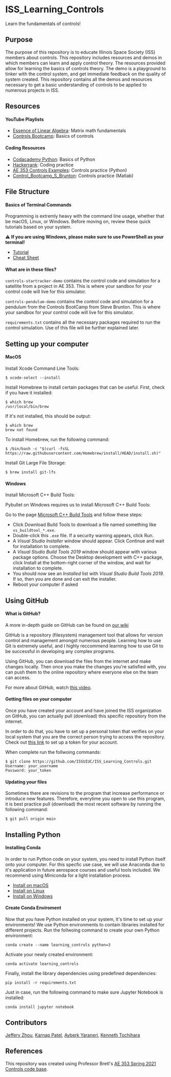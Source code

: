 # ISS_Learning_Controls
Learn the fundamentals of controls!

## Purpose

The purpose of this repository is to educate Illinois Space Society (ISS) members about controls. This repository includes resources and demos in which members can learn and apply control theory. The resources provided allow for learning the basics of controls theory. The demo is a playground to tinker with the control system, and get immediate feedback on the quality of system created. This repository contains all the demos and resources necessary to get a basic understanding of controls to be applied to numerous projects in ISS.

## Resources
#### YouTube Playlists

- [Essence of Linear Algebra](https://www.youtube.com/watch?v=kjBOesZCoqc&list=PL0-GT3co4r2y2YErbmuJw2L5tW4Ew2O5B): Matrix math fundamentals
- [Controls Bootcamp](https://www.youtube.com/watch?v=Pi7l8mMjYVE&list=PLMrJAkhIeNNR20Mz-VpzgfQs5zrYi085m): Basics of controls

#### Coding Resources

- [Codacademy Python](https://www.codecademy.com/learn/learn-python): Basics of Python
- [Hackerrank](https://www.hackerrank.com): Coding practice
- [AE 353 Controls Examples](https://github.com/tbretl/ae353-sp21/tree/main/examples): Controls practice (Python)
- [Control_Bootcamp_S_Brunton](https://github.com/bertozzijr/Control_Bootcamp_S_Brunton): Controls practice (Matlab)
## File Structure

#### Basics of Terminal Commands

Programming is extremly heavy with the command line usage, whether that be macOS, Linux, or Windows. Before moving on, review these quick tutorials based on your system. 

:warning: **If you are using Windows, please make sure to use PowerShell as your terminal!**

- [Tutorial](https://github.com/ISSUIUC/ISS_Learning_Controls.git)
- [Cheat Sheet](https://www.guru99.com/linux-commands-cheat-sheet.html)

#### What are in these files?

`controls-startracker-demo` contains the control code and simulation for a satellite from a project in AE 353. This is where your sandbox for your control code will live for this simulator. 

`controls-pendulum-demo` contains the control code and simulation for a pendulum from the Controls BootCamp from Steve Brunton. This is where your sandbox for your control code will live for this simulator. 

`requirements.txt` contains all the necessary packages required to run the control simulation. Use of this file will be further explained later. 

## Setting up your computer

#### MacOS

Install Xcode Command Line Tools:

```
$ xcode-select --install
```

Install Homebrew to install certain packages that can be useful. First, check if you have it installed:

```
$ which brew
/usr/local/bin/brew
```

If it's not installed, this should be output:
```
$ which brew
brew not found
```

To install Homebrew, run the following command:
```
$ /bin/bash -c "$(curl -fsSL https://raw.githubusercontent.com/Homebrew/install/HEAD/install.sh)"
```

Install Git Large File Storage:
```
$ brew install git-lfs
```

#### Windows

Install Microsoft C++ Build Tools:

Pybullet on Windows requires us to install Microsoft C++ Build Tools:

Go to the page [Microsoft C++ Build Tools](https://visualstudio.microsoft.com/visual-cpp-build-tools/) and follow these steps:


* Click Download Build Tools to download a file named something like `vs_buildtool_*.exe`.
* Double-click this `.exe` file. If a security warning appears, click Run.
* A *Visual Studio Installer* window should appear. Click Continue and wait for installation to complete.
* A *Visual Studio Build Tools 2019* window should appear with various package options. Choose the Desktop development with C++ package, click Install at the bottom-right corner of the window, and wait for installation to complete.
* You should now see an *Installed* list with *Visual Studio Build Tools 2019*. If so, then you are done and can exit the installer.
* Reboot your computer if asked 


## Using GitHub

#### What is GitHub?

A more in-depth guide on GitHub can be found on [our wiki](https://wiki.illinois.edu/wiki/pages/viewpage.action?pageId=779063487)

GitHub is a repository (filesystem) management tool that allows for version control and management amongst numerous people. Learning how to use Git is extremely useful, and I highly reccommend learning how to use Git to be successful in developing any complex programs.

Using GitHub, you can download the files from the internet and make changes locally. Then once you make the changes you're satisfied with, you can push them to the online repository where everyone else on the team can access.

For more about GitHub, watch [this video](https://www.youtube.com/watch?v=w3jLJU7DT5E).

#### Getting files on your computer

Once you have created your account and have joined the ISS organization on GitHub, you can actually pull (download) this specific repository from the internet.

In order to do that, you have to set up a personal token that verifies on your local system that you are the correct person trying to access the repository. Check out [this link](https://docs.github.com/en/github/authenticating-to-github/keeping-your-account-and-data-secure/creating-a-personal-access-token) to set up a token for your account. 

When complete run the follwoing commands:

```
$ git clone https://github.com/ISSUIUC/ISS_Learning_Controls.git
Username: your_username
Password: your_token
```

#### Updating your files

Sometimes there are revisions to the program that increase performance or introduce new features. Therefore, everytime you open to use this program, it is best practice pull (download) the most recent software by running the following command:

```
$ git pull origin main
```

## Installing Python

#### Installing Conda

In order to run Python code on your system, you need to install Python itself onto your computer. For this specfic use case, we will use Anaconda due to it's application in future aerospace courses and useful tools included. We recommend using Miniconda for a light installation process.

- [Install on macOS](https://docs.conda.io/projects/conda/en/latest/user-guide/install/macos.html)
- [Install on Linux](https://docs.conda.io/projects/conda/en/latest/user-guide/install/windows.html)
- [Install on Windows](https://docs.conda.io/projects/conda/en/latest/user-guide/install/linux.html)

#### Create Conda Enviroment 

Now that you have Python installed on your system, it's time to set up your environments! We use Python environments to contain libraries installed for different projects. Run the follwoing command to create your own Python environment:

```
conda create --name learning_controls python=3
```

Activate your newly created environment:

```
conda activate learning_controls
```

Finally, install the library dependencies using predefined dependencies:

```
pip install -r requirements.txt
```

Just in case, run the following command to make sure Jupyter Notebook is installed:
```
conda install jupyter notebook
````

## Contributors

[Jeffery Zhou](https://github.com/Jeffery-Zhou-98), [Karnap Patel](https://github.com/karnapp2), [Ayberk Yaraneri](https://github.com/AyberkY), [Kenneth Tochihara](https://github.com/ktt3)

## References

This repository was created using Professor Bretl's [AE 353 Spring 2021 Controls code base](https://github.com/tbretl/ae353-sp21).
